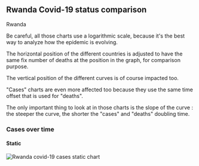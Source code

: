 ## Rwanda Covid-19 status comparison 

Rwanda



Be careful, all those charts use a logarithmic scale, because it's the best way to analyze how the epidemic is evolving.
 
The horizontal position of the different countries is adjusted to have the same fix number of deaths at the position in the graph, for comparison purpose.

The vertical position of the different curves is of course impacted too.

"Cases" charts are even more affected too because they use the same time offset that is used for "deaths".

The only important thing to look at in those charts is the slope of the curve : the steeper the curve, the shorter the "cases" and "deaths" doubling time.



 
### Cases over time
 
#### Static
![Rwanda covid-19 cases static chart](https://raw.githubusercontent.com/madlag/coronavirus_study/master/notebooks/graphs/2020-03-20/countries/Rwanda/2020-03-20_Rwanda_deaths.png "Rwanda covid-19 cases static chart")   

